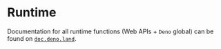 # Runtime

Documentation for all runtime functions (Web APIs + `Deno` global) can be found
on
[`doc.deno.land`](https://doc.deno.land/https/github.com/denoland/deno/releases/latest/download/lib.deno.d.ts).
